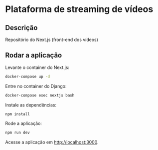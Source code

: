 # Plataforma de streaming de vídeos

## Descrição

Repositório do Next.js (front-end dos vídeos)

## Rodar a aplicação

Levante o container do Next.js:

```bash
docker-compose up -d
```

Entre no container do Django:

```bash
docker-compose exec nextjs bash
```

Instale as dependências:

```bash
npm install
```

Rode a aplicação:

```bash
npm run dev
```

Acesse a aplicação em [http://localhost:3000](http://localhost:3000).